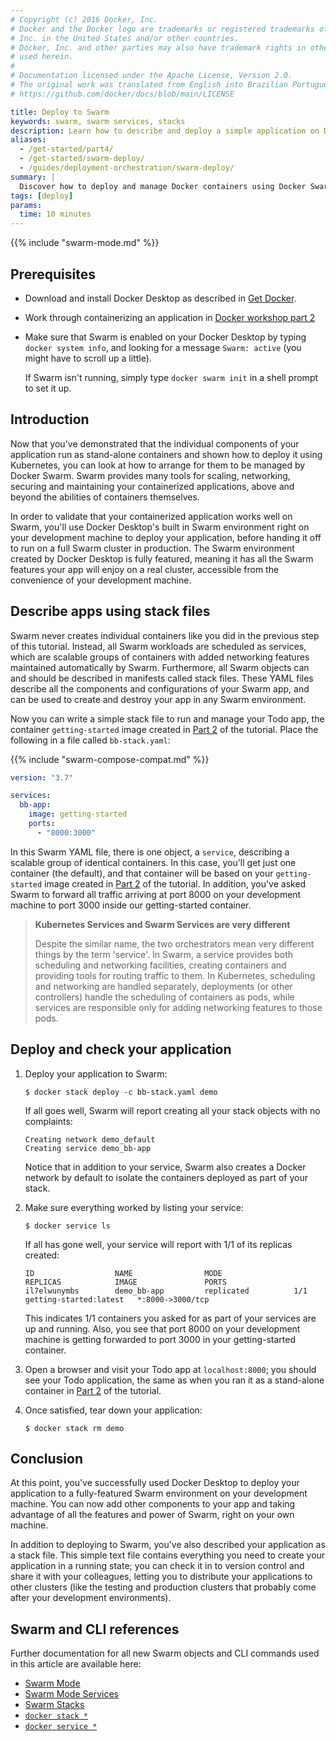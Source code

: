 ```yaml
---
# Copyright (c) 2016 Docker, Inc.
# Docker and the Docker logo are trademarks or registered trademarks of Docker,
# Inc. in the United States and/or other countries.
# Docker, Inc. and other parties may also have trademark rights in other terms
# used herein.
#
# Documentation licensed under the Apache License, Version 2.0.
# The original work was translated from English into Brazilian Portuguese.
# https://github.com/docker/docs/blob/main/LICENSE

title: Deploy to Swarm
keywords: swarm, swarm services, stacks
description: Learn how to describe and deploy a simple application on Docker Swarm.
aliases:
  - /get-started/part4/
  - /get-started/swarm-deploy/
  - /guides/deployment-orchestration/swarm-deploy/
summary: |
  Discover how to deploy and manage Docker containers using Docker Swarm.
tags: [deploy]
params:
  time: 10 minutes
---
```

{{% include "swarm-mode.md" %}}

## Prerequisites

- Download and install Docker Desktop as described in [Get Docker](/get-started/get-docker.md).
- Work through containerizing an application in [Docker workshop part 2](/get-started/workshop/02_our_app.md)
- Make sure that Swarm is enabled on your Docker Desktop by typing `docker system info`, and looking for a message `Swarm: active` (you might have to scroll up a little).

  If Swarm isn't running, simply type `docker swarm init` in a shell prompt to set it up.

## Introduction

Now that you've demonstrated that the individual components of your application run as stand-alone containers and shown how to deploy it using Kubernetes, you can look at how to arrange for them to be managed by Docker Swarm. Swarm provides many tools for scaling, networking, securing and maintaining your containerized applications, above and beyond the abilities of containers themselves.

In order to validate that your containerized application works well on Swarm, you'll use Docker Desktop's built in Swarm environment right on your development machine to deploy your application, before handing it off to run on a full Swarm cluster in production. The Swarm environment created by Docker Desktop is fully featured, meaning it has all the Swarm features your app will enjoy on a real cluster, accessible from the convenience of your development machine.

## Describe apps using stack files

Swarm never creates individual containers like you did in the previous step of this tutorial. Instead, all Swarm workloads are scheduled as services, which are scalable groups of containers with added networking features maintained automatically by Swarm. Furthermore, all Swarm objects can and should be described in manifests called stack files. These YAML files describe all the components and configurations of your Swarm app, and can be used to create and destroy your app in any Swarm environment.

Now you can write a simple stack file to run and manage your Todo app, the container `getting-started` image created in [Part 2](02_our_app.md) of the tutorial. Place the following in a file called `bb-stack.yaml`:

{{% include "swarm-compose-compat.md" %}}

```yaml
version: "3.7"

services:
  bb-app:
    image: getting-started
    ports:
      - "8000:3000"
```

In this Swarm YAML file, there is one object, a `service`, describing a scalable group of identical containers. In this case, you'll get just one container (the default), and that container will be based on your `getting-started` image created in [Part 2](02_our_app.md) of the tutorial. In addition, you've asked Swarm to forward all traffic arriving at port 8000 on your development machine to port 3000 inside our getting-started container.

> **Kubernetes Services and Swarm Services are very different**
>
> Despite the similar name, the two orchestrators mean very different things by
> the term 'service'. In Swarm, a service provides both scheduling and
> networking facilities, creating containers and providing tools for routing
> traffic to them. In Kubernetes, scheduling and networking are handled
> separately, deployments (or other controllers) handle the scheduling of
> containers as pods, while services are responsible only for adding
> networking features to those pods.

## Deploy and check your application

1. Deploy your application to Swarm:

   ```console
   $ docker stack deploy -c bb-stack.yaml demo
   ```

   If all goes well, Swarm will report creating all your stack objects with no complaints:

   ```shell
   Creating network demo_default
   Creating service demo_bb-app
   ```

   Notice that in addition to your service, Swarm also creates a Docker network by default to isolate the containers deployed as part of your stack.

2. Make sure everything worked by listing your service:

   ```console
   $ docker service ls
   ```

   If all has gone well, your service will report with 1/1 of its replicas created:

   ```shell
   ID                  NAME                MODE                REPLICAS            IMAGE               PORTS
   il7elwunymbs        demo_bb-app         replicated          1/1                 getting-started:latest   *:8000->3000/tcp
   ```

   This indicates 1/1 containers you asked for as part of your services are up and running. Also, you see that port 8000 on your development machine is getting forwarded to port 3000 in your getting-started container.

3. Open a browser and visit your Todo app at `localhost:8000`; you should see your Todo application, the same as when you ran it as a stand-alone container in [Part 2](02_our_app.md) of the tutorial.

4. Once satisfied, tear down your application:

   ```console
   $ docker stack rm demo
   ```

## Conclusion

At this point, you've successfully used Docker Desktop to deploy your application to a fully-featured Swarm environment on your development machine. You can now add other components to your app and taking advantage of all the features and power of Swarm, right on your own machine.

In addition to deploying to Swarm, you've also described your application as a stack file. This simple text file contains everything you need to create your application in a running state; you can check it in to version control and share it with your colleagues, letting you to distribute your applications to other clusters (like the testing and production clusters that probably come after your development environments).

## Swarm and CLI references

Further documentation for all new Swarm objects and CLI commands used in this article are available here:

- [Swarm Mode](/manuals/engine/swarm/_index.md)
- [Swarm Mode Services](/manuals/engine/swarm/how-swarm-mode-works/services.md)
- [Swarm Stacks](/manuals/engine/swarm/stack-deploy.md)
- [`docker stack *`](/reference/cli/docker/stack/)
- [`docker service *`](/reference/cli/docker/service/)
